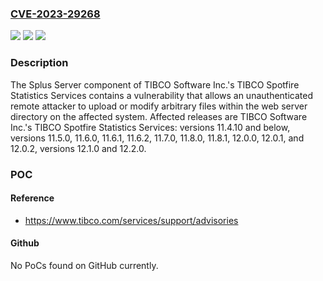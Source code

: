 ### [CVE-2023-29268](https://cve.mitre.org/cgi-bin/cvename.cgi?name=CVE-2023-29268)
![](https://img.shields.io/static/v1?label=Product&message=TIBCO%20Spotfire%20Statistics%20Services&color=blue)
![](https://img.shields.io/static/v1?label=Version&message=0%3C%3D%2011.4.10%20&color=brighgreen)
![](https://img.shields.io/static/v1?label=Vulnerability&message=Uploaded%20or%20modified%20files%20may%20be%20executed%20within%20the%20scope%20of%20the%20web%20server%20process%20allowing%20access%20to%20the%20system.&color=brighgreen)

### Description

The Splus Server component of TIBCO Software Inc.'s TIBCO Spotfire Statistics Services contains a vulnerability that allows an unauthenticated remote attacker to upload or modify arbitrary files within the web server directory on the affected system. Affected releases are TIBCO Software Inc.'s TIBCO Spotfire Statistics Services: versions 11.4.10 and below, versions 11.5.0, 11.6.0, 11.6.1, 11.6.2, 11.7.0, 11.8.0, 11.8.1, 12.0.0, 12.0.1, and 12.0.2, versions 12.1.0 and 12.2.0.

### POC

#### Reference
- https://www.tibco.com/services/support/advisories

#### Github
No PoCs found on GitHub currently.

